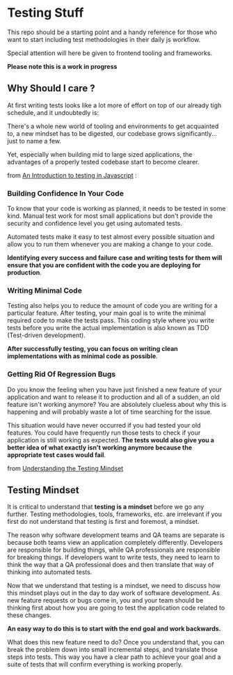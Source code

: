 # Testing Stuff

This repo should be a starting point and a handy reference for those who want to start including test methodologies in their daily js workflow. 

Special attention will here be given to frontend tooling and frameworks.

**Please note this is a work in progress**


## Why Should I care ?

At first writing tests looks like a lot more of effort on top of our already tigh schedule, and it undoubtedly is: 

There's a whole new world of tooling and environments to get acquainted to, a new mindset has to be digested, our codebase grows significantly... just to name a few.

Yet, especially when building mid to large sized applications, the advantages of a properly tested codebase start to become clearer.

from [An Introduction to testing in Javascript](https://gabrieltanner.org/blog/testing-introduction/) :

### Building Confidence In Your Code

To know that your code is working as planned, it needs to be tested in some kind. Manual test work for most small applications but don't provide the security and confidence level you get using automated tests.

Automated tests make it easy to test almost every possible situation and allow you to run them whenever you are making a change to your code.

**Identifying every success and failure case and writing tests for them will ensure that you are confident with the code you are deploying for production**.

### Writing Minimal Code

Testing also helps you to reduce the amount of code you are writing for a particular feature. After testing, your main goal is to write the minimal required code to make the tests pass. This coding style where you write tests before you write the actual implementation is also known as TDD (Test-driven development).

**After successfully testing, you can focus on writing clean implementations with as minimal code as possible**.

### Getting Rid Of Regression Bugs

Do you know the feeling when you have just finished a new feature of your application and want to release it to production and all of a sudden, an old feature isn't working anymore? You are absolutely clueless about why this is happening and will probably waste a lot of time searching for the issue.

This situation would have never occurred if you had tested your old features. You could have frequently run those tests to check if your application is still working as expected. **The tests would also give you a better idea of what exactly isn't working anymore because the appropriate test cases would fail**.

from [Understanding the Testing Mindset](https://learn.cypress.io/testing-foundations/testing-is-a-mindset)

## Testing Mindset

It is critical to understand that **testing is a mindset** before we go any further. Testing methodologies, tools, frameworks, etc. are irrelevant if you first do not understand that testing is first and foremost, a mindset.

The reason why software development teams and QA teams are separate is because both teams view an application completely differently. Developers are responsible for building things, while QA professionals are responsible for breaking things. If developers want to write tests, they need to learn to think the way that a QA professional does and then translate that way of thinking into automated tests.

Now that we understand that testing is a mindset, we need to discuss how this mindset plays out in the day to day work of software development. As new feature requests or bugs come in, you and your team should be thinking first about how you are going to test the application code related to these changes.

**An easy way to do this is to start with the end goal and work backwards.**

What does this new feature need to do? Once you understand that, you can break the problem down into small incremental steps, and translate those steps into tests. This way you have a clear path to achieve your goal and a suite of tests that will confirm everything is working properly.


